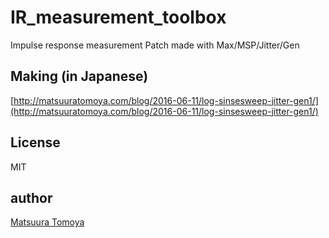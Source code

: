 # IR_measurement_toolbox
Impulse response measurement Patch made with Max/MSP/Jitter/Gen


## Making (in Japanese)

[http://matsuuratomoya.com/blog/2016-06-11/log-sinsesweep-jitter-gen1/](http://matsuuratomoya.com/blog/2016-06-11/log-sinsesweep-jitter-gen1/)

## License

MIT

## author

[Matsuura Tomoya](http://matsuuratomoya.com)

